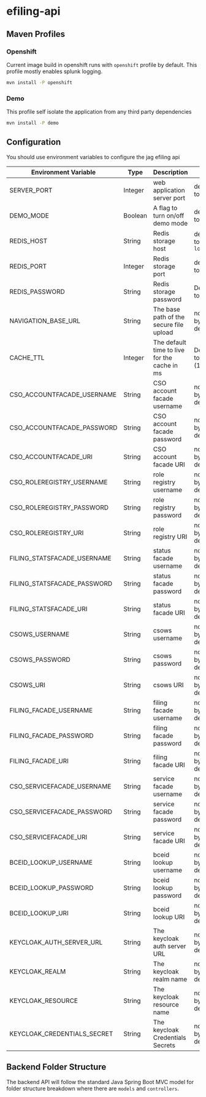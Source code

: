 # efiling-api

## Maven Profiles

### Openshift

Current image build in openshift runs with `openshift` profile by default.
This profile mostly enables splunk logging.

```bash
mvn install -P openshift
```

### Demo

This profile self isolate the application from any third party dependencies

```bash
mvn install -P demo
```

## Configuration

You should use environment variables to configure the jag efiling api

| Environment Variable        | Type    | Description                                  | Notes                          |
| --------------------------- | ------- | -------------------------------------------- | ------------------------------ |
| SERVER_PORT                 | Integer | web application server port                  | defaulted to `8080`            |
| DEMO_MODE                   | Boolean | A flag to turn on/off demo mode              | defaulted to `false`           |
| REDIS_HOST                  | String  | Redis storage host                           | defaulted to `localhost`       |
| REDIS_PORT                  | Integer | Redis storage port                           | defaulted to `6379`            |
| REDIS_PASSWORD              | String  | Redis storage password                       | Defaulted to `admin`           |
| NAVIGATION_BASE_URL         | String  | The base path of the secure file upload      | not set by default             |
| CACHE_TTL                   | Integer | The default time to live for the cache in ms | Defaulted to `600000` (10 min) |
| CSO_ACCOUNTFACADE_USERNAME  | String  | CSO account facade username                  | not set by default             |
| CSO_ACCOUNTFACADE_PASSWORD  | String  | CSO account facade password                  | not set by default             |
| CSO_ACCOUNTFACADE_URI       | String  | CSO account facade URI                       | not set by default             |
| CSO_ROLEREGISTRY_USERNAME   | String  | role registry username                       | not set by default             |
| CSO_ROLEREGISTRY_PASSWORD   | String  | role registry password                       | not set by default             |
| CSO_ROLEREGISTRY_URI        | String  | role registry URI                            | not set by default             |
| FILING_STATSFACADE_USERNAME | String  | status facade username                       | not set by default             |
| FILING_STATSFACADE_PASSWORD | String  | status facade password                       | not set by default             |
| FILING_STATSFACADE_URI      | String  | status facade URI                            | not set by default             |
| CSOWS_USERNAME              | String  | csows username                               | not set by default             |
| CSOWS_PASSWORD              | String  | csows password                               | not set by default             |
| CSOWS_URI                   | String  | csows URI                                    | not set by default             |
| FILING_FACADE_USERNAME      | String  | filing facade username                       | not set by default             |
| FILING_FACADE_PASSWORD      | String  | filing facade password                       | not set by default             |
| FILING_FACADE_URI           | String  | filing facade URI                            | not set by default             |
| CSO_SERVICEFACADE_USERNAME  | String  | service facade username                      | not set by default             |
| CSO_SERVICEFACADE_PASSWORD  | String  | service facade password                      | not set by default             |
| CSO_SERVICEFACADE_URI       | String  | service facade URI                           | not set by default             |
| BCEID_LOOKUP_USERNAME       | String  | bceid lookup username                        | not set by default             |
| BCEID_LOOKUP_PASSWORD       | String  | bceid lookup password                        | not set by default             |
| BCEID_LOOKUP_URI            | String  | bceid lookup URI                             | not set by default             |
| KEYCLOAK_AUTH_SERVER_URL    | String  | The keycloak auth server URL                 | not set by default             |
| KEYCLOAK_REALM              | String  | The keycloak realm name                      | not set by default             |
| KEYCLOAK_RESOURCE           | String  | The keycloak resource name                   | not set by default             |
| KEYCLOAK_CREDENTIALS_SECRET | String  | The keycloak Credentials Secrets             | not set by default             |

## Backend Folder Structure

The backend API will follow the standard Java Spring Boot MVC model for folder structure breakdown where there are `models` and `controllers`.
